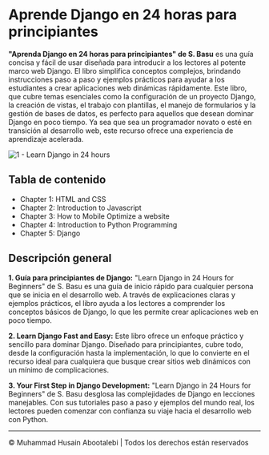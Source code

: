 <!-- ©©©©©©©©©©©©©©©©©©©©©©©© All Rights Are Reserved By Muhammad Husain Abootalebi ©©©©©©©©©©©©©©©©©©©©©©©©©©©©©©©©©© -->

# Aprende Django en 24 horas para principiantes

**"Aprenda Django en 24 horas para principiantes" de S. Basu** es una guía concisa y fácil de usar diseñada para introducir a los lectores al potente marco web Django. El libro simplifica conceptos complejos, brindando instrucciones paso a paso y ejemplos prácticos para ayudar a los estudiantes a crear aplicaciones web dinámicas rápidamente. Este libro, que cubre temas esenciales como la configuración de un proyecto Django, la creación de vistas, el trabajo con plantillas, el manejo de formularios y la gestión de bases de datos, es perfecto para aquellos que desean dominar Django en poco tiempo. Ya sea que sea un programador novato o esté en transición al desarrollo web, este recurso ofrece una experiencia de aprendizaje acelerada.

![1 - Learn Django in 24 hours](../../assets/Books/Book%20Covers/1%20-%20Learn%20Django%20in%2024%20hours.webp)

## Tabla de contenido

- Chapter 1: HTML and CSS
- Chapter 2: Introduction to Javascript
- Chapter 3: How to Mobile Optimize a website
- Chapter 4: Introduction to Python Programming
- Chapter 5: Django

## Descripción general

**1. Guía para principiantes de Django:**
"Learn Django in 24 Hours for Beginners" de S. Basu es una guía de inicio rápido para cualquier persona que se inicia en el desarrollo web. A través de explicaciones claras y ejemplos prácticos, el libro ayuda a los lectores a comprender los conceptos básicos de Django, lo que les permite crear aplicaciones web en poco tiempo.

**2. Learn Django Fast and Easy:**
Este libro ofrece un enfoque práctico y sencillo para dominar Django. Diseñado para principiantes, cubre todo, desde la configuración hasta la implementación, lo que lo convierte en el recurso ideal para cualquiera que busque crear sitios web dinámicos con un mínimo de complicaciones.

**3. Your First Step in Django Development:**
"Learn Django in 24 Hours for Beginners" de S. Basu desglosa las complejidades de Django en lecciones manejables. Con sus tutoriales paso a paso y ejemplos del mundo real, los lectores pueden comenzar con confianza su viaje hacia el desarrollo web con Python.

---

© Muhammad Husain Abootalebi | Todos los derechos están reservados

<!-- ©©©©©©©©©©©©©©©©©©©©©©©© All Rights Are Reserved By Muhammad Husain Abootalebi ©©©©©©©©©©©©©©©©©©©©©©©©©©©©©©©©©© -->
